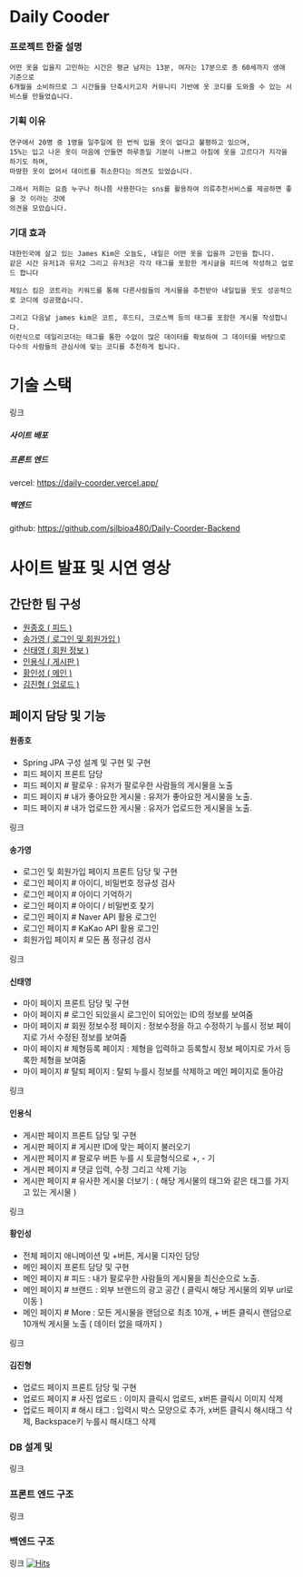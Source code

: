 # Daily Cooder

### 프로젝트 한줄 설명

```
어떤 옷을 입을지 고민하는 시간은 평균 남자는 13분, 여자는 17분으로 총 60세까지 생애 기준으로
6개월을 소비하므로 그 시간들을 단축시키고자 커뮤니티 기반에 옷 코디를 도와줄 수 있는 서비스를 만들었습니다.
```

### 기획 이유

```
연구에서 20명 중 1명을 일주일에 한 번씩 입을 옷이 없다고 불평하고 있으며,
15%는 입고 나온 옷이 마음에 안들면 하루종일 기분이 나쁘고 아침에 옷을 고르다가 지각을 하기도 하며,
마땅한 옷이 없어서 데이트를 취소한다는 의견도 있었습니다.

그래서 저희는 요즘 누구나 하나쯤 사용한다는 sns를 활용하여 의류추천서비스를 제공하면 좋을 것 이라는 것에
의견을 모았습니다.
```

### 기대 효과

```
대한민국에 살고 있는 James Kim은 오늘도, 내일은 어떤 옷을 입을까 고민을 합니다. 
같은 시간 유저1과 유저2 그리고 유저3은 각각 태그를 포함한 게시글을 피드에 작성하고 업로드 합니다

제임스 킴은 코트라는 키워드를 통해 다른사람들의 게시물을 추천받아 내일입을 옷도 성공적으로 코디에 성공했습니다.

그리고 다음날 james kim은 코트, 후드티, 크로스백 등의 태그를 포함한 게시물 작성합니다. 
이런식으로 데일리코더는 태그를 통한 수없이 많은 데이터를 확보하여 그 데이터를 바탕으로
다수의 사람들의 관심사에 맞는 코디를 추천하게 됩니다.
```

# 기술 스택

링크

##### 사이트 배포

##### 프론트 엔드

vercel: https://daily-coorder.vercel.app/

##### 백엔드

github: https://github.com/silbioa480/Daily-Coorder-Backend

# 사이트 발표 및 시연 영상

## 간단한 팀 구성

- [원종호 ( 피드 )](#원종호)
- [송가영 ( 로그인 및 회원가입 )](#송가영)
- [신태영 ( 회원 정보 )](#신태영)
- [인용식 ( 게시판 )](#인용식)
- [황인성 ( 메인 )](#황인성)
- [김진형 ( 업로드 )](#김진형)

## 페이지 담당 및 기능

#### 원종호

- Spring JPA 구성 설계 및 구현 및 구현
- 피드 페이지 프론트 담당
- 피드 페이지 # 팔로우 : 유저가 팔로우한 사람들의 게시물을 노출
- 피드 페이지 # 내가 좋아요한 게시물 : 유저가 좋아요한 게시물을 노출.
- 피드 페이지 # 내가 업로드한 게시물 : 유저가 업로드한 게시물을 노출.

링크

#### 송가영

- 로그인 및 회원가입 페이지 프론트 담당 및 구현
- 로그인 페이지 # 아이디, 비밀번호 정규성 검사
- 로그인 페이지 # 아이디 기억하기
- 로그인 페이지 # 아이디 / 비밀번호 찾기
- 로그인 페이지 # Naver API 활용 로그인
- 로그인 페이지 # KaKao API 활용 로그인
- 회원가입 페이지 # 모든 폼 정규성 검사

링크

#### 신태영

- 마이 페이지 프론트 담당 및 구현
- 마이 페이지 # 로그인 되있을시 로그인이 되어있는 ID의 정보를 보여줌
- 마이 페이지 # 회원 정보수정 페이지 : 정보수정을 하고 수정하기 누를시 정보 페이지로 가서 수정된 정보를 보여줌
- 마이 페이지 # 체형등록 페이지 : 체형을 입력하고 등록할시 정보 페이지로 가서 등록한 체형을 보여줌
- 마이 페이지 # 탈퇴 페이지 : 탈퇴 누를시 정보를 삭제하고 메인 페이지로 돌아감

링크

#### 인용식

- 게시판 페이지 프론트 담당 및 구현
- 게시판 페이지 # 게시판 ID에 맞는 페이지 불러오기
- 게시판 페이지 # 팔로우 버튼 누를 시 토글형식으로 +, - 기
- 게시판 페이지 # 댓글 입력, 수정 그리고 삭제 기능
- 게시판 페이지 # 유사한 게시물 더보기 : ( 해당 게시물의 태그와 같은 태그를 가지고 있는 게시물 )

링크

#### 황인성

- 전체 페이지 애니메이션 및 +버튼, 게시물 디자인 담당
- 메인 페이지 프론트 담당 및 구현
- 메인 페이지 # 피드 : 내가 팔로우한 사람들의 게시물을 최신순으로 노출.
- 메인 페이지 # 브랜드 : 외부 브랜드의 광고 공간 ( 클릭시 해당 게시물의 외부 url로 이동 )
- 메인 페이지 # More : 모든 게시물을 랜덤으로 최초 10개, + 버튼 클릭시 랜덤으로 10개씩 게시물 노출 ( 데이터 없을 때까지 )

링크

#### 김진형

- 업로드 페이지 프론트 담당 및 구현
- 업로드 페이지 # 사진 업로드 : 이미지 클릭시 업로드, x버튼 클릭시 이미지 삭제
- 업로드 페이지 # 해시 태그 : 입력시 박스 모양으로 추가, x버튼 클릭시 해시태그 삭제, Backspace키 누를시 해시태그 삭제

### DB 설계 및

링크

### 프론트 엔드 구조

링크

### 백엔드 구조

링크
[![Hits](https://hits.seeyoufarm.com/api/count/incr/badge.svg?url=https%3A%2F%2Fgithub.com%2Fsilbioa480%2FDaily-Coorder&count_bg=%2379C83D&title_bg=%23555555&icon=&icon_color=%23E7E7E7&title=hits&edge_flat=false)](https://hits.seeyoufarm.com)

